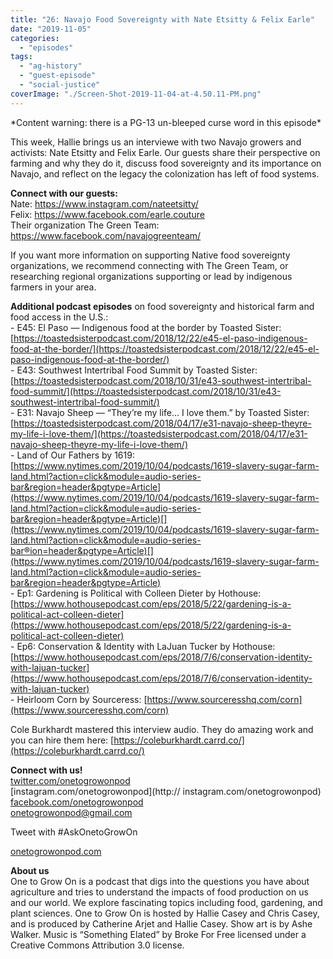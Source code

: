```yaml
---
title: "26: Navajo Food Sovereignty with Nate Etsitty & Felix Earle"
date: "2019-11-05"
categories: 
  - "episodes"
tags: 
  - "ag-history"
  - "guest-episode"
  - "social-justice"
coverImage: "./Screen-Shot-2019-11-04-at-4.50.11-PM.png"
---
```


\*Content warning: there is a PG-13 un-bleeped curse word in this episode\*

This week, Hallie brings us an interviewe with two Navajo growers and activists: Nate Etsitty and Felix Earle. Our guests share their perspective on farming and why they do it, discuss food sovereignty and its importance on Navajo, and reflect on the legacy the colonization has left of food systems.

**Connect with our guests:**  
Nate: https://www.instagram.com/nateetsitty/  
Felix: https://www.facebook.com/earle.couture  
Their organization The Green Team: https://www.facebook.com/navajogreenteam/

If you want more information on supporting Native food sovereignty organizations, we recommend connecting with The Green Team, or researching regional organizations supporting or lead by indigenous farmers in your area.

**Additional podcast episodes** on food sovereignty and historical farm and food access in the U.S.:  
\- E45: El Paso — Indigenous food at the border by Toasted Sister: [https://toastedsisterpodcast.com/2018/12/22/e45-el-paso-indigenous-food-at-the-border/](https://toastedsisterpodcast.com/2018/12/22/e45-el-paso-indigenous-food-at-the-border/)  
\- E43: Southwest Intertribal Food Summit by Toasted Sister: [https://toastedsisterpodcast.com/2018/10/31/e43-southwest-intertribal-food-summit/](https://toastedsisterpodcast.com/2018/10/31/e43-southwest-intertribal-food-summit/)  
\- E31: Navajo Sheep — “They’re my life… I love them.” by Toasted Sister: [https://toastedsisterpodcast.com/2018/04/17/e31-navajo-sheep-theyre-my-life-i-love-them/](https://toastedsisterpodcast.com/2018/04/17/e31-navajo-sheep-theyre-my-life-i-love-them/)  
\- Land of Our Fathers by 1619: [](https://www.nytimes.com/2019/10/04/podcasts/1619-slavery-sugar-farm-land.html?action=click&module=audio-series-bar&region=header&pgtype=Article)[https://www.nytimes.com/2019/10/04/podcasts/1619-slavery-sugar-farm-land.html?action=click&module=audio-series-bar&region=header&pgtype=Article](https://www.nytimes.com/2019/10/04/podcasts/1619-slavery-sugar-farm-land.html?action=click&module=audio-series-bar&region=header&pgtype=Article)[](https://www.nytimes.com/2019/10/04/podcasts/1619-slavery-sugar-farm-land.html?action=click&module=audio-series-bar®ion=header&pgtype=Article)[](https://www.nytimes.com/2019/10/04/podcasts/1619-slavery-sugar-farm-land.html?action=click&module=audio-series-bar&region=header&pgtype=Article)  
\- Ep1: Gardening is Political with Colleen Dieter by Hothouse: [https://www.hothousepodcast.com/eps/2018/5/22/gardening-is-a-political-act-colleen-dieter](https://www.hothousepodcast.com/eps/2018/5/22/gardening-is-a-political-act-colleen-dieter)  
\- Ep6: Conservation & Identity with LaJuan Tucker by Hothouse: [https://www.hothousepodcast.com/eps/2018/7/6/conservation-identity-with-lajuan-tucker](https://www.hothousepodcast.com/eps/2018/7/6/conservation-identity-with-lajuan-tucker)  
\- Heirloom Corn by Sourceress: [https://www.sourceresshq.com/corn](https://www.sourceresshq.com/corn)

Cole Burkhardt mastered this interview audio. They do amazing work and you can hire them here: [https://coleburkhardt.carrd.co/](https://coleburkhardt.carrd.co/)

**Connect with us!**  
[twitter.com/onetogrowonpod](http://twitter.com/onetogrowonpod)  
[instagram.com/onetogrowonpod](http:// instagram.com/onetogrowonpod)  
[facebook.com/onetogrowonpod](http://facebook.com/onetogrowonpod)  
onetogrowonpod@gmail.com

Tweet with #AskOnetoGrowOn

[onetogrowonpod.com](http://onetogrowonpod.com)

**About us**  
One to Grow On is a podcast that digs into the questions you have about agriculture and tries to understand the impacts of food production on us and our world. We explore fascinating topics including food, gardening, and plant sciences. One to Grow On is hosted by Hallie Casey and Chris Casey, and is produced by Catherine Arjet and Hallie Casey. Show art is by Ashe Walker. Music is “Something Elated” by Broke For Free licensed under a Creative Commons Attribution 3.0 license.
